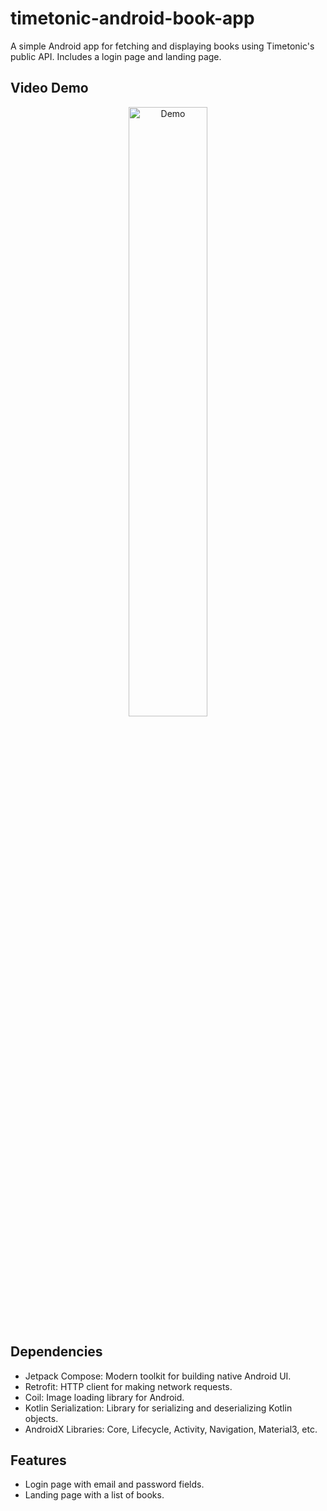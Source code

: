 # timetonic-android-book-app

A simple Android app for fetching and displaying books using Timetonic's public API. Includes a
login page and landing page.

## Video Demo

<p align="center">
  <a href="https://streamable.com/l2xlau">
    <img src="https://img.youtube.com/vi/V-Z-w-b-Q9s/maxresdefault.jpg" alt="Demo" style="display:block; margin:auto; width:50%;" />
  </a>
</p>

## Dependencies

- Jetpack Compose: Modern toolkit for building native Android UI.
- Retrofit: HTTP client for making network requests.
- Coil: Image loading library for Android.
- Kotlin Serialization: Library for serializing and deserializing Kotlin objects.
- AndroidX Libraries: Core, Lifecycle, Activity, Navigation, Material3, etc.

## Features

- Login page with email and password fields.
- Landing page with a list of books.
